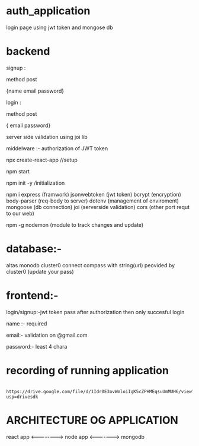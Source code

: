 # auth_application
login page using jwt token and mongose db

# backend 

signup :
  
  method post 

  {name email password}

login :
  
  method post 
  
  { email password}

  server side validation using joi lib

  middelware :- authorization of JWT token

npx create-react-app //setup

npm start

npm init -y /initialization

npm i express (framwork)   jsonwebtoken (jwt token) bcrypt   (encryption)  body-parser  (req-body to server)  dotenv   (management of enviroment)    mongoose (db connection)  joi  (serverside validation)  cors (other port requt to our web) 

npm -g nodemon (module to track changes and update) 

  # database:-
  altas monodb 
  cluster0 connect compass with string(url) peovided by cluster0 (update your pass)
  
  # frontend:-
  login/signup:-jwt token pass after  authorization then only succesful login
      
  name :- required
      
  email:- validation on @gmail.com
      
  password:- least 4 chara

  # recording of running application
          
          
          https://drive.google.com/file/d/1Idr0E3ovWmloiIgK5cZPHMEqsuUmMUH6/view?usp=drivesdk




# ARCHITECTURE OG APPLICATION


  react app  <-------->   node app <------->  mongodb







  
